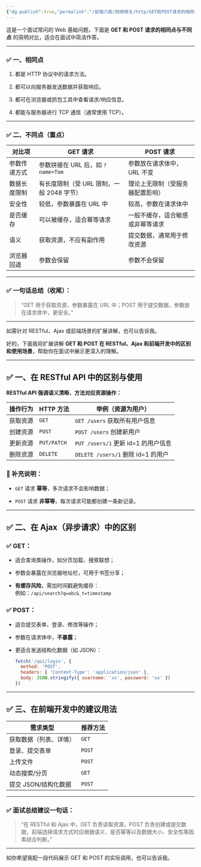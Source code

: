 ```yaml
---
{"dg-publish":true,"permalink":"/前端八股/网络相关/http/GET和POST请求的相同点和不同点/","created":"2025-05-25T13:25:54.766+08:00","updated":"2025-06-14T23:37:51.730+08:00"}
---
```


这是一个面试常问的 Web 基础问题，下面是 **GET 和 POST 请求的相同点与不同点** 的简明对比，适合在面试中简洁作答。

---

### ✅ 一、相同点

1. 都是 HTTP 协议中的请求方法。
    
2. 都可以向服务器发送数据并获取响应。
    
3. 都可在浏览器或抓包工具中查看请求/响应信息。
    
4. 都能与服务器进行 TCP 通信（通常使用 TCP）。
    

---

### ✅ 二、不同点（重点）

|对比项|GET 请求|POST 请求|
|---|---|---|
|参数传递方式|参数拼接在 URL 后，如 `?name=Tom`|参数放在请求体中，URL 不变|
|数据长度限制|有长度限制（受 URL 限制，一般 2048 字节）|理论上无限制（受服务器配置影响）|
|安全性|较低，参数暴露在 URL 中|较高，参数在请求体中|
|是否缓存|可以被缓存，适合幂等请求|一般不缓存，适合敏感或非幂等请求|
|语义|获取资源，不应有副作用|提交数据，通常用于修改资源|
|浏览器回退|参数会保留|参数不会保留|

---

### ✅ 一句话总结（收尾）：

> “GET 用于获取资源，参数暴露在 URL 中；POST 用于提交数据，参数放在请求体中，更安全。”

---

如需针对 RESTful、Ajax 或前端场景的扩展讲解，也可以告诉我。

好的，下面我将扩展讲解 **GET 和 POST 在 RESTful、Ajax 和前端开发中的区别和使用场景**，帮助你在面试中展示更深入的理解。

---

## ✅ 一、在 RESTful API 中的区别与使用

**RESTful API 强调语义清晰、方法对应资源操作：**

|操作行为|HTTP 方法|举例（资源为用户）|
|---|---|---|
|获取资源|`GET`|`GET /users` 获取所有用户信息|
|创建资源|`POST`|`POST /users` 创建新用户|
|更新资源|`PUT/PATCH`|`PUT /users/1` 更新 id=1 的用户信息|
|删除资源|`DELETE`|`DELETE /users/1` 删除 id=1 的用户|

### 📝 补充说明：

- `GET` 请求 **幂等**，多次请求不会影响数据；
    
- `POST` 请求 **非幂等**，每次请求可能都创建一条新记录。
    

---

## ✅ 二、在 Ajax（异步请求）中的区别

### ✅ GET：

- 适合查询类操作，如分页加载、搜索联想；
    
- 参数会暴露在浏览器地址栏，可用于书签分享；
    
- **有缓存风险**，需加时间戳避免缓存：  
    例如：`/api/search?q=abc&_t=timestamp`
    

### ✅ POST：

- 适合提交表单、登录、修改等操作；
    
- 参数在请求体中，**不暴露**；
    
- 更适合发送结构化数据（如 JSON）：
    
    ```js
    fetch('/api/login', {
      method: 'POST',
      headers: { 'Content-Type': 'application/json' },
      body: JSON.stringify({ username: 'xx', password: 'xx' })
    })
    ```
    

---

## ✅ 三、在前端开发中的建议用法

|需求类型|推荐方法|
|---|---|
|获取数据（列表、详情）|`GET`|
|登录、提交表单|`POST`|
|上传文件|`POST`|
|动态搜索/分页|`GET`|
|提交 JSON/结构化数据|`POST`|

---

### ✅ 面试总结建议一句话：

> “在 RESTful 和 Ajax 中，GET 负责读取资源，POST 负责创建或提交数据，前端选择请求方式时应根据语义、是否幂等以及数据大小、安全性等因素综合判断。”

---

如你希望我配一段代码展示 GET 和 POST 的实际调用，也可以告诉我。